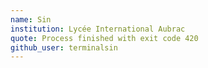 ```yaml
---
name: Sin
institution: Lycée International Aubrac
quote: Process finished with exit code 420
github_user: terminalsin
---
```

